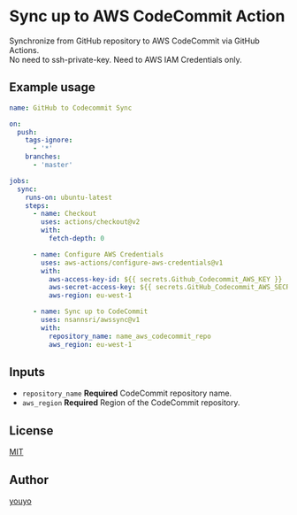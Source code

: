 # Sync up to AWS CodeCommit Action

Synchronize from GitHub repository to AWS CodeCommit via GitHub Actions.  
No need to ssh-private-key. Need to AWS IAM Credentials only.

## Example usage

```yaml
name: GitHub to Codecommit Sync

on:
  push:
    tags-ignore:
      - '*'
    branches:
      - 'master'

jobs:
  sync:
    runs-on: ubuntu-latest
    steps:
      - name: Checkout
        uses: actions/checkout@v2
        with:
          fetch-depth: 0

      - name: Configure AWS Credentials
        uses: aws-actions/configure-aws-credentials@v1
        with:
          aws-access-key-id: ${{ secrets.Github_Codecommit_AWS_KEY }}
          aws-secret-access-key: ${{ secrets.GitHub_Codecommit_AWS_SECRET_KEY }}
          aws-region: eu-west-1

      - name: Sync up to CodeCommit
        uses: nsannsri/awssync@v1
        with:
          repository_name: name_aws_codecommit_repo
          aws_region: eu-west-1
```

## Inputs

- `repository_name` **Required** CodeCommit repository name.
- `aws_region` **Required** Region of the CodeCommit repository.

## License

[MIT](LICENSE)

## Author

[youyo](https://github.com/youyo)
